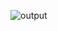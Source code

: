 ![output](https://user-images.githubusercontent.com/94950365/198819336-f91067a1-957a-4b8f-b569-98f28d860922.png)
